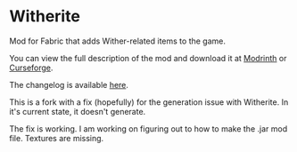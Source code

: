 # Witherite
Mod for Fabric that adds Wither-related items to the game.

You can view the full description of the mod and download it at [Modrinth](https://modrinth.com/mod/witherite) or [Curseforge](https://www.curseforge.com/minecraft/mc-mods/witherite). 

The changelog is available [here](https://github.com/FlamingCherry/Witherite/blob/main/CHANGELOG.md).

This is a fork with a fix (hopefully) for the generation issue with Witherite. In it's current state, it doesn't generate.

The fix is working. I am working on figuring out to how to make the .jar mod file. Textures are missing.
